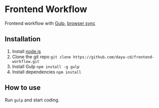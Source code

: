 
Frontend Workflow
=================

Frontend workflow with [Gulp](https://github.com/gulpjs/gulp), [browser sync](https://www.browsersync.io/) 

Installation
------------

1. Install [node.js](http://nodejs.org/)
2. Clone the git repo `git clone https://github.com/daya-cd/frontend-workflow.git`
3. Install Gulp `npm install -g gulp`
4. Install dependencies `npm install`


How to use
----------

Run `gulp` and start coding.


